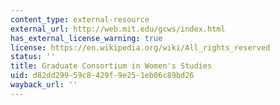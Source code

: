 ```yaml
---
content_type: external-resource
external_url: http://web.mit.edu/gcws/index.html
has_external_license_warning: true
license: https://en.wikipedia.org/wiki/All_rights_reserved
status: ''
title: Graduate Consortium in Women's Studies
uid: d82dd299-59c8-429f-9e25-1eb06c89bd26
wayback_url: ''
---
```

